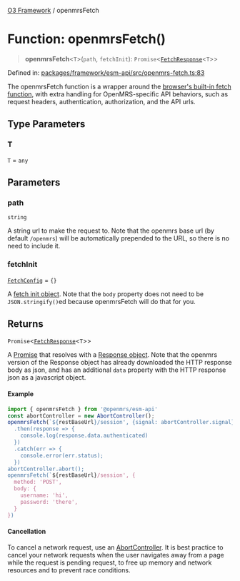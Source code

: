 [O3 Framework](../API.md) / openmrsFetch

# Function: openmrsFetch()

> **openmrsFetch**\<`T`\>(`path`, `fetchInit`): `Promise`\<[`FetchResponse`](../interfaces/FetchResponse.md)\<`T`\>\>

Defined in: [packages/framework/esm-api/src/openmrs-fetch.ts:83](https://github.com/habeshabro/openmrs-esm-core/blob/main/packages/framework/esm-api/src/openmrs-fetch.ts#L83)

The openmrsFetch function is a wrapper around the
[browser's built-in fetch function](https://developer.mozilla.org/en-US/docs/Web/API/Fetch_API/Using_Fetch),
with extra handling for OpenMRS-specific API behaviors, such as
request headers, authentication, authorization, and the API urls.

## Type Parameters

### T

`T` = `any`

## Parameters

### path

`string`

A string url to make the request to. Note that the
  openmrs base url (by default `/openmrs`) will be automatically
  prepended to the URL, so there is no need to include it.

### fetchInit

[`FetchConfig`](../interfaces/FetchConfig.md) = `{}`

A [fetch init object](https://developer.mozilla.org/en-US/docs/Web/API/WindowOrWorkerGlobalScope/fetch#Syntax).
  Note that the `body` property does not need to be `JSON.stringify()`ed
  because openmrsFetch will do that for you.

## Returns

`Promise`\<[`FetchResponse`](../interfaces/FetchResponse.md)\<`T`\>\>

A [Promise](https://developer.mozilla.org/en-US/docs/Web/JavaScript/Reference/Global_Objects/Promise)
  that resolves with a [Response object](https://developer.mozilla.org/en-US/docs/Web/API/Response).
  Note that the openmrs version of the Response object has already
  downloaded the HTTP response body as json, and has an additional
  `data` property with the HTTP response json as a javascript object.

#### Example
```js
import { openmrsFetch } from '@openmrs/esm-api'
const abortController = new AbortController();
openmrsFetch(`${restBaseUrl}/session', {signal: abortController.signal})
  .then(response => {
    console.log(response.data.authenticated)
  })
  .catch(err => {
    console.error(err.status);
  })
abortController.abort();
openmrsFetch(`${restBaseUrl}/session', {
  method: 'POST',
  body: {
    username: 'hi',
    password: 'there',
  }
})
```

#### Cancellation

To cancel a network request, use an
[AbortController](https://developer.mozilla.org/en-US/docs/Web/API/AbortController/abort).
It is best practice to cancel your network requests when the user
navigates away from a page while the request is pending request, to
free up memory and network resources and to prevent race conditions.
